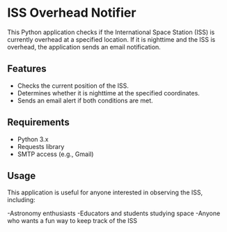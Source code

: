 # ISS Overhead Notifier

This Python application checks if the International Space Station (ISS) is currently overhead at a specified location. If it is nighttime and the ISS is overhead, the application sends an email notification.

## Features

- Checks the current position of the ISS.
- Determines whether it is nighttime at the specified coordinates.
- Sends an email alert if both conditions are met.

## Requirements

- Python 3.x
- Requests library
- SMTP access (e.g., Gmail)

## Usage

This application is useful for anyone interested in observing the ISS, including:

-Astronomy enthusiasts
-Educators and students studying space
-Anyone who wants a fun way to keep track of the ISS